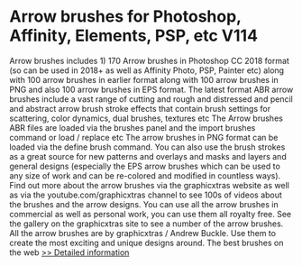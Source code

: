 # Arrow brushes for Photoshop, Affinity, Elements, PSP, etc V114
Arrow brushes includes 1) 170 Arrow brushes in Photoshop CC 2018 format (so can be used in 2018+ as well as Affinity Photo, PSP, Painter etc) along with 100 arrow brushes in earlier format along with 100 arrow brushes in PNG and also 100 arrow brushes in EPS format. The latest format ABR arrow brushes include a vast range of cutting and rough and distressed and pencil and abstract arrow brush stroke effects that contain brush settings for scattering, color dynamics, dual brushes, textures etc The Arrow brushes ABR files are loaded via the brushes panel and the import brushes command or load / replace etc The arrow brushes in PNG format can be loaded via the define brush command. You can also use the brush strokes as a great source for new patterns and overlays and masks and layers and general designs (especially the EPS arrow brushes which can be used to any size of work and can be re-colored and modified in countless ways). Find out more about the arrow brushes via the graphicxtras website as well as via the youtube.com/graphicxtras channel to see 100s of videos about the brushes and the arrow designs. You can use all the arrow brushes in commercial as well as personal work, you can use them all royalty free. See the gallery on the graphicxtras site to see a number of the arrow brushes. All the arrow brushes are by graphicxtras / Andrew Buckle. Use them to create the most exciting and unique designs around. The best brushes on the web
[>> Detailed information](https://secure.shareit.com/shareit/product.html?productid=300469283&affiliateid=200057808)